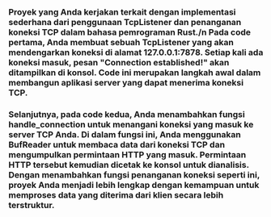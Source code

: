 ### Proyek yang Anda kerjakan terkait dengan implementasi sederhana dari penggunaan TcpListener dan penanganan koneksi TCP dalam bahasa pemrograman Rust./n Pada code pertama, Anda membuat sebuah TcpListener yang akan mendengarkan koneksi di alamat 127.0.0.1:7878. Setiap kali ada koneksi masuk, pesan "Connection established!" akan ditampilkan di konsol. Code ini merupakan langkah awal dalam membangun aplikasi server yang dapat menerima koneksi TCP.

### Selanjutnya, pada code kedua, Anda menambahkan fungsi handle_connection untuk menangani koneksi yang masuk ke server TCP Anda. Di dalam fungsi ini, Anda menggunakan BufReader untuk membaca data dari koneksi TCP dan mengumpulkan permintaan HTTP yang masuk. Permintaan HTTP tersebut kemudian dicetak ke konsol untuk dianalisis. Dengan menambahkan fungsi penanganan koneksi seperti ini, proyek Anda menjadi lebih lengkap dengan kemampuan untuk memproses data yang diterima dari klien secara lebih terstruktur.






